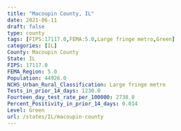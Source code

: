 ```yaml
---
title: "Macoupin County, IL"
date: 2021-06-11
draft: false
type: county
tags: [FIPS:17117.0,FEMA:5.0,Large fringe metro,Green]
categories: [IL]
County: Macoupin County
State: IL
FIPS: 17117.0
FEMA_Region: 5.0
Population: 44926.0
NCHS_Urban_Rural_Classification: Large fringe metro
Tests_in_prior_14_days: 1230.0
Fourteen_day_test_rate_per_100000: 2738.0
Percent_Positivity_in_prior_14_days: 0.014
Level: Green
url: /states/IL/macoupin-county
---
```



